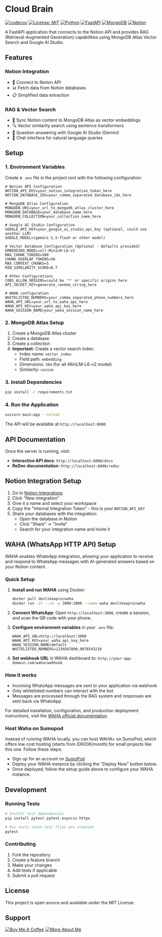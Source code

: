 # Cloud Brain
[![codecov](https://codecov.io/github/azis14/cloud-brain/graph/badge.svg?token=JLIHMRS0QW)](https://codecov.io/github/azis14/cloud-brain)
[![License: MIT](https://img.shields.io/badge/License-MIT-green.svg)](https://opensource.org/licenses/MIT)
[![Python](https://img.shields.io/badge/Python-3776AB?logo=python&logoColor=fff)](https://www.python.org/)
[![FastAPI](https://img.shields.io/badge/FastAPI-009485.svg?logo=fastapi&logoColor=white)](https://fastapi.tiangolo.com/)
[![MongoDB](https://img.shields.io/badge/MongoDB-%234ea94b.svg?logo=mongodb&logoColor=white)](https://www.mongodb.com/)
[![Notion](https://img.shields.io/badge/Notion-000?logo=notion&logoColor=fff)](https://www.notion.com/)

A FastAPI application that connects to the Notion API and provides RAG (Retrieval-Augmented Generation) capabilities using MongoDB Atlas Vector Search and Google AI Studio.

## Features

### Notion Integration
- 🔗 Connect to Notion API
- 📊 Fetch data from Notion databases
- 📋 Simplified data extraction

### RAG & Vector Search
- 🧠 Sync Notion content to MongoDB Atlas as vector embeddings
- 🔍 Vector similarity search using sentence transformers
- 🤖 Question answering with Google AI Studio (Gemini)
- 💬 Chat interface for natural language queries

## Setup

### 1. Environment Variables

Create a `.env` file in the project root with the following configuration:

```env
# Notion API Configuration
NOTION_API_KEY=your_notion_integration_token_here
NOTION_DATABASE_IDS=your_comma_separated_database_ids_here

# MongoDB Atlas Configuration
MONGODB_URI=your_url_to_mongodb_atlas_cluster_here
MONGODB_DATABASE=your_database_name_here
MONGODB_COLLECTION=your_collection_name_here

# Google AI Studio Configuration
GOOGLE_API_KEY=your_google_ai_studio_api_key (optional, could use another LLM)
GOOGLE_MODEL=(gemini-1.5-flash or other model)

# Vector Database Configuration (Optional - defaults provided)
EMBEDDING_MODEL=all-MiniLM-L6-v2
MAX_CHUNK_TOKENS=500
CHUNK_OVERLAP_TOKENS=50
MAX_CONTEXT_CHUNKS=5
MIN_SIMILARITY_SCORE=0.7

# Other Configurations
CORS_ALLOW_ORIGINS=could be '*' or specific origins here
API_SECRET_KEY=generate_random_string_here

# WAHA configuration
WHITELISTED_NUMBERS=your_comma_separated_phone_numbers_here
WAHA_API_URL=your_url_to_waha_api_here
WAHA_API_KEY=your_waha_api_key_here
WAHA_SESSION_NAME=your_waha_session_name_here
```

### 2. MongoDB Atlas Setup

1. Create a MongoDB Atlas cluster
2. Create a database
3. Create a collection
4. **Important**: Create a vector search index:
   - Index name: `vector_index`
   - Field path: `embedding`
   - Dimensions: `384` (for all-MiniLM-L6-v2 model)
   - Similarity: `cosine`

### 3. Install Dependencies

```bash
pip install -r requirements.txt
```

### 4. Run the Application

```bash
uvicorn main:app --reload
```

The API will be available at `http://localhost:8000`

## API Documentation

Once the server is running, visit:
- **Interactive API docs**: `http://localhost:8000/docs`
- **ReDoc documentation**: `http://localhost:8000/redoc`

## Notion Integration Setup

1. Go to [Notion Integrations](https://www.notion.so/my-integrations)
2. Click "New integration"
3. Give it a name and select your workspace
4. Copy the "Internal Integration Token" - this is your `NOTION_API_KEY`
5. Share your databases with the integration:
   - Open the database in Notion
   - Click "Share" → "Invite"
   - Search for your integration name and invite it

## WAHA (WhatsApp HTTP API) Setup

WAHA enables WhatsApp integration, allowing your application to receive and respond to WhatsApp messages with AI-generated answers based on your Notion content.

### Quick Setup

1. **Install and run WAHA** using Docker:
   ```bash
   docker pull devlikeapro/waha
   docker run -it --rm -p 3000:3000 --name waha devlikeapro/waha
   ```

2. **Connect WhatsApp**: Open `http://localhost:3000`, create a session, and scan the QR code with your phone.

3. **Configure environment variables** in your `.env` file:
   ```env
   WAHA_API_URL=http://localhost:3000
   WAHA_API_KEY=your_waha_api_key_here
   WAHA_SESSION_NAME=default
   WHITELISTED_NUMBERS=1234567890,9876543210
   ```

4. **Set webhook URL** in WAHA dashboard to: `http://your-app-domain.com/waha/webhook`

### How it works
- Incoming WhatsApp messages are sent to your application via webhook
- Only whitelisted numbers can interact with the bot
- Messages are processed through the RAG system and responses are sent back via WhatsApp

For detailed installation, configuration, and production deployment instructions, visit the [WAHA official documentation](https://waha.devlike.pro/docs/overview/quick-start).

### Host Waha on Sumopod

Instead of running WAHA locally, you can host WAHA+ on SumoPod, which offers low cost hosting (starts from IDR20K/month) for small projects like this one. Follow these steps:
- Sign up for an account on [SumoPod](https://sumopod.com/register?ref=397bb660-81e6-48b8-919d-c0868301d72f)
- Deploy your WAHA instance by clicking the "Deploy Now" button below.
- Once deployed, follow the setup guide above to configure your WAHA instance.

## Development

### Running Tests

```bash
# Install test dependencies
pip install pytest pytest-asyncio httpx

# Run tests (when test files are created)
pytest
```

### Contributing

1. Fork the repository
2. Create a feature branch
3. Make your changes
4. Add tests if applicable
5. Submit a pull request

## License

This project is open source and available under the MIT License.

## Support

[![Buy Me A Coffee](https://img.shields.io/badge/Buy%20Me%20A%20Coffee-E5E5E5?style=for-the-badge&logo=buy-me-a-coffee&logoColor=black)](https://clicky.id/azis14/support/coffee)
[![More About Me](https://img.shields.io/badge/More%20About%20Me-E5E5E5?style=for-the-badge&logo=about.me&logoColor=black)](https://www.azis14.my.id/)
